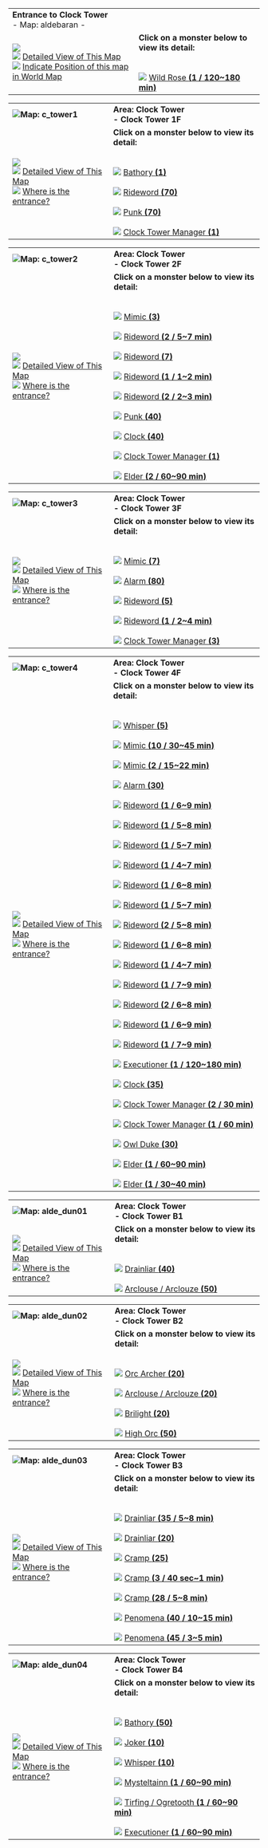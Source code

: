|                                                                                                                                                                                                                                                                                                                                                                                           |                                                                                                                                                                                                                |
| ----------------------------------------------------------------------------------------------------------------------------------------------------------------------------------------------------------------------------------------------------------------------------------------------------------------------------------------------------------------------------------------- | -------------------------------------------------------------------------------------------------------------------------------------------------------------------------------------------------------------- |
| **Entrance to Clock Tower**  <br>- Map: aldebaran -                                                                                                                                                                                                                                                                                                                                       |                                                                                                                                                                                                                |
| ![](https://file5s.ratemyserver.net/maps/aldebaran.gif)  <br>![](https://ratemyserver.net/images/bu2.gif) [Detailed View of This Map](https://ratemyserver.net/index.php?page=npc_shop_warp&map=aldebaran&re_mob=0)  <br>![](https://ratemyserver.net/images/bu2.gif) [Indicate Position of this map in World Map](https://ratemyserver.net/worldmap.php?selected_map=aldebaran&re_mob=0) | **Click on a monster below to view its detail:**  <br>  <br><br>![](https://ratemyserver.net/images/bu2.gif) [Wild Rose **(**1 / 120~180 min**)**](https://ratemyserver.net/index.php?page=mob_db&mob_id=1261) |

  

|   |   |
|---|---|
|![](https://ratemyserver.net/images/circle.gif)**Map: c_tower1**|**Area: Clock Tower  <br>- Clock Tower 1F**|
|![](https://file5s.ratemyserver.net/maps/c_tower1.gif)  <br>![](https://ratemyserver.net/images/bu2.gif) [Detailed View of This Map](https://ratemyserver.net/index.php?page=npc_shop_warp&map=c_tower1&re_mob=0)  <br>![](https://ratemyserver.net/images/bu2.gif) [Where is the entrance?](https://ratemyserver.net/worldmap.php?selected_dung=Clock%20Tower&re_mob=0)|**Click on a monster below to view its detail:**  <br>  <br><br>![](https://ratemyserver.net/images/bu2.gif) [Bathory **(**1**)**](https://ratemyserver.net/index.php?page=mob_db&mob_id=1102)<br><br>![](https://ratemyserver.net/images/bu2.gif) [Rideword **(**70**)**](https://ratemyserver.net/index.php?page=mob_db&mob_id=1195)<br><br>![](https://ratemyserver.net/images/bu2.gif) [Punk **(**70**)**](https://ratemyserver.net/index.php?page=mob_db&mob_id=1199)<br><br>![](https://ratemyserver.net/images/bu2.gif) [Clock Tower Manager **(**1**)**](https://ratemyserver.net/index.php?page=mob_db&mob_id=1270)|

  

|   |   |
|---|---|
|![](https://ratemyserver.net/images/circle.gif)**Map: c_tower2**|**Area: Clock Tower  <br>- Clock Tower 2F**|
|![](https://file5s.ratemyserver.net/maps/c_tower2.gif)  <br>![](https://ratemyserver.net/images/bu2.gif) [Detailed View of This Map](https://ratemyserver.net/index.php?page=npc_shop_warp&map=c_tower2&re_mob=0)  <br>![](https://ratemyserver.net/images/bu2.gif) [Where is the entrance?](https://ratemyserver.net/worldmap.php?selected_dung=Clock%20Tower&re_mob=0)|**Click on a monster below to view its detail:**  <br>  <br><br>![](https://ratemyserver.net/images/bu2.gif) [Mimic **(**3**)**](https://ratemyserver.net/index.php?page=mob_db&mob_id=1191)<br><br>![](https://ratemyserver.net/images/bu2.gif) [Rideword **(**2 / 5~7 min**)**](https://ratemyserver.net/index.php?page=mob_db&mob_id=1195)<br><br>![](https://ratemyserver.net/images/bu2.gif) [Rideword **(**7**)**](https://ratemyserver.net/index.php?page=mob_db&mob_id=1195)<br><br>![](https://ratemyserver.net/images/bu2.gif) [Rideword **(**1 / 1~2 min**)**](https://ratemyserver.net/index.php?page=mob_db&mob_id=1195)<br><br>![](https://ratemyserver.net/images/bu2.gif) [Rideword **(**2 / 2~3 min**)**](https://ratemyserver.net/index.php?page=mob_db&mob_id=1195)<br><br>![](https://ratemyserver.net/images/bu2.gif) [Punk **(**40**)**](https://ratemyserver.net/index.php?page=mob_db&mob_id=1199)<br><br>![](https://ratemyserver.net/images/bu2.gif) [Clock **(**40**)**](https://ratemyserver.net/index.php?page=mob_db&mob_id=1269)<br><br>![](https://ratemyserver.net/images/bu2.gif) [Clock Tower Manager **(**1**)**](https://ratemyserver.net/index.php?page=mob_db&mob_id=1270)<br><br>![](https://ratemyserver.net/images/bu2.gif) [Elder **(**2 / 60~90 min**)**](https://ratemyserver.net/index.php?page=mob_db&mob_id=1377)|

  

|                                                                                                                                                                                                                                                                                                                                                                          |                                                                                                                                                                                                                                                                                                                                                                                                                                                                                                                                                                                                                                                                                                                                                                             |
| ------------------------------------------------------------------------------------------------------------------------------------------------------------------------------------------------------------------------------------------------------------------------------------------------------------------------------------------------------------------------ | --------------------------------------------------------------------------------------------------------------------------------------------------------------------------------------------------------------------------------------------------------------------------------------------------------------------------------------------------------------------------------------------------------------------------------------------------------------------------------------------------------------------------------------------------------------------------------------------------------------------------------------------------------------------------------------------------------------------------------------------------------------------------- |
| ![](https://ratemyserver.net/images/circle.gif)**Map: c_tower3**                                                                                                                                                                                                                                                                                                         | **Area: Clock Tower  <br>- Clock Tower 3F**                                                                                                                                                                                                                                                                                                                                                                                                                                                                                                                                                                                                                                                                                                                                 |
| ![](https://file5s.ratemyserver.net/maps/c_tower3.gif)  <br>![](https://ratemyserver.net/images/bu2.gif) [Detailed View of This Map](https://ratemyserver.net/index.php?page=npc_shop_warp&map=c_tower3&re_mob=0)  <br>![](https://ratemyserver.net/images/bu2.gif) [Where is the entrance?](https://ratemyserver.net/worldmap.php?selected_dung=Clock%20Tower&re_mob=0) | **Click on a monster below to view its detail:**  <br>  <br><br>![](https://ratemyserver.net/images/bu2.gif) [Mimic **(**7**)**](https://ratemyserver.net/index.php?page=mob_db&mob_id=1191)<br><br>![](https://ratemyserver.net/images/bu2.gif) [Alarm **(**80**)**](https://ratemyserver.net/index.php?page=mob_db&mob_id=1193)<br><br>![](https://ratemyserver.net/images/bu2.gif) [Rideword **(**5**)**](https://ratemyserver.net/index.php?page=mob_db&mob_id=1195)<br><br>![](https://ratemyserver.net/images/bu2.gif) [Rideword **(**1 / 2~4 min**)**](https://ratemyserver.net/index.php?page=mob_db&mob_id=1195)<br><br>![](https://ratemyserver.net/images/bu2.gif) [Clock Tower Manager **(**3**)**](https://ratemyserver.net/index.php?page=mob_db&mob_id=1270) |

  

|   |   |
|---|---|
|![](https://ratemyserver.net/images/circle.gif)**Map: c_tower4**|**Area: Clock Tower  <br>- Clock Tower 4F**|
|![](https://file5s.ratemyserver.net/maps/c_tower4.gif)  <br>![](https://ratemyserver.net/images/bu2.gif) [Detailed View of This Map](https://ratemyserver.net/index.php?page=npc_shop_warp&map=c_tower4&re_mob=0)  <br>![](https://ratemyserver.net/images/bu2.gif) [Where is the entrance?](https://ratemyserver.net/worldmap.php?selected_dung=Clock%20Tower&re_mob=0)|**Click on a monster below to view its detail:**  <br>  <br><br>![](https://ratemyserver.net/images/bu2.gif) [Whisper **(**5**)**](https://ratemyserver.net/index.php?page=mob_db&mob_id=1179)<br><br>![](https://ratemyserver.net/images/bu2.gif) [Mimic **(**10 / 30~45 min**)**](https://ratemyserver.net/index.php?page=mob_db&mob_id=1191)<br><br>![](https://ratemyserver.net/images/bu2.gif) [Mimic **(**2 / 15~22 min**)**](https://ratemyserver.net/index.php?page=mob_db&mob_id=1191)<br><br>![](https://ratemyserver.net/images/bu2.gif) [Alarm **(**30**)**](https://ratemyserver.net/index.php?page=mob_db&mob_id=1193)<br><br>![](https://ratemyserver.net/images/bu2.gif) [Rideword **(**1 / 6~9 min**)**](https://ratemyserver.net/index.php?page=mob_db&mob_id=1195)<br><br>![](https://ratemyserver.net/images/bu2.gif) [Rideword **(**1 / 5~8 min**)**](https://ratemyserver.net/index.php?page=mob_db&mob_id=1195)<br><br>![](https://ratemyserver.net/images/bu2.gif) [Rideword **(**1 / 5~7 min**)**](https://ratemyserver.net/index.php?page=mob_db&mob_id=1195)<br><br>![](https://ratemyserver.net/images/bu2.gif) [Rideword **(**1 / 4~7 min**)**](https://ratemyserver.net/index.php?page=mob_db&mob_id=1195)<br><br>![](https://ratemyserver.net/images/bu2.gif) [Rideword **(**1 / 6~8 min**)**](https://ratemyserver.net/index.php?page=mob_db&mob_id=1195)<br><br>![](https://ratemyserver.net/images/bu2.gif) [Rideword **(**1 / 5~7 min**)**](https://ratemyserver.net/index.php?page=mob_db&mob_id=1195)<br><br>![](https://ratemyserver.net/images/bu2.gif) [Rideword **(**2 / 5~8 min**)**](https://ratemyserver.net/index.php?page=mob_db&mob_id=1195)<br><br>![](https://ratemyserver.net/images/bu2.gif) [Rideword **(**1 / 6~8 min**)**](https://ratemyserver.net/index.php?page=mob_db&mob_id=1195)<br><br>![](https://ratemyserver.net/images/bu2.gif) [Rideword **(**1 / 4~7 min**)**](https://ratemyserver.net/index.php?page=mob_db&mob_id=1195)<br><br>![](https://ratemyserver.net/images/bu2.gif) [Rideword **(**1 / 7~9 min**)**](https://ratemyserver.net/index.php?page=mob_db&mob_id=1195)<br><br>![](https://ratemyserver.net/images/bu2.gif) [Rideword **(**2 / 6~8 min**)**](https://ratemyserver.net/index.php?page=mob_db&mob_id=1195)<br><br>![](https://ratemyserver.net/images/bu2.gif) [Rideword **(**1 / 6~9 min**)**](https://ratemyserver.net/index.php?page=mob_db&mob_id=1195)<br><br>![](https://ratemyserver.net/images/bu2.gif) [Rideword **(**1 / 7~9 min**)**](https://ratemyserver.net/index.php?page=mob_db&mob_id=1195)<br><br>![](https://ratemyserver.net/images/bu2.gif) [Executioner **(**1 / 120~180 min**)**](https://ratemyserver.net/index.php?page=mob_db&mob_id=1205)<br><br>![](https://ratemyserver.net/images/bu2.gif) [Clock **(**35**)**](https://ratemyserver.net/index.php?page=mob_db&mob_id=1269)<br><br>![](https://ratemyserver.net/images/bu2.gif) [Clock Tower Manager **(**2 / 30 min**)**](https://ratemyserver.net/index.php?page=mob_db&mob_id=1270)<br><br>![](https://ratemyserver.net/images/bu2.gif) [Clock Tower Manager **(**1 / 60 min**)**](https://ratemyserver.net/index.php?page=mob_db&mob_id=1270)<br><br>![](https://ratemyserver.net/images/bu2.gif) [Owl Duke **(**30**)**](https://ratemyserver.net/index.php?page=mob_db&mob_id=1320)<br><br>![](https://ratemyserver.net/images/bu2.gif) [Elder **(**1 / 60~90 min**)**](https://ratemyserver.net/index.php?page=mob_db&mob_id=1377)<br><br>![](https://ratemyserver.net/images/bu2.gif) [Elder **(**1 / 30~40 min**)**](https://ratemyserver.net/index.php?page=mob_db&mob_id=1377)|

  

|                                                                                                                                                                                                                                                                                                                                                                              |                                                                                                                                                                                                                                                                                                                                                      |
| ---------------------------------------------------------------------------------------------------------------------------------------------------------------------------------------------------------------------------------------------------------------------------------------------------------------------------------------------------------------------------- | ---------------------------------------------------------------------------------------------------------------------------------------------------------------------------------------------------------------------------------------------------------------------------------------------------------------------------------------------------- |
| ![](https://ratemyserver.net/images/circle.gif)**Map: alde_dun01**                                                                                                                                                                                                                                                                                                           | **Area: Clock Tower  <br>- Clock Tower B1**                                                                                                                                                                                                                                                                                                          |
| ![](https://file5s.ratemyserver.net/maps/alde_dun01.gif)  <br>![](https://ratemyserver.net/images/bu2.gif) [Detailed View of This Map](https://ratemyserver.net/index.php?page=npc_shop_warp&map=alde_dun01&re_mob=0)  <br>![](https://ratemyserver.net/images/bu2.gif) [Where is the entrance?](https://ratemyserver.net/worldmap.php?selected_dung=Clock%20Tower&re_mob=0) | **Click on a monster below to view its detail:**  <br>  <br><br>![](https://ratemyserver.net/images/bu2.gif) [Drainliar **(**40**)**](https://ratemyserver.net/index.php?page=mob_db&mob_id=1111)<br><br>![](https://ratemyserver.net/images/bu2.gif) [Arclouse / Arclouze **(**50**)**](https://ratemyserver.net/index.php?page=mob_db&mob_id=1194) |

  

|   |   |
|---|---|
|![](https://ratemyserver.net/images/circle.gif)**Map: alde_dun02**|**Area: Clock Tower  <br>- Clock Tower B2**|
|![](https://file5s.ratemyserver.net/maps/alde_dun02.gif)  <br>![](https://ratemyserver.net/images/bu2.gif) [Detailed View of This Map](https://ratemyserver.net/index.php?page=npc_shop_warp&map=alde_dun02&re_mob=0)  <br>![](https://ratemyserver.net/images/bu2.gif) [Where is the entrance?](https://ratemyserver.net/worldmap.php?selected_dung=Clock%20Tower&re_mob=0)|**Click on a monster below to view its detail:**  <br>  <br><br>![](https://ratemyserver.net/images/bu2.gif) [Orc Archer **(**20**)**](https://ratemyserver.net/index.php?page=mob_db&mob_id=1189)<br><br>![](https://ratemyserver.net/images/bu2.gif) [Arclouse / Arclouze **(**20**)**](https://ratemyserver.net/index.php?page=mob_db&mob_id=1194)<br><br>![](https://ratemyserver.net/images/bu2.gif) [Brilight **(**20**)**](https://ratemyserver.net/index.php?page=mob_db&mob_id=1211)<br><br>![](https://ratemyserver.net/images/bu2.gif) [High Orc **(**50**)**](https://ratemyserver.net/index.php?page=mob_db&mob_id=1213)|

  

|   |   |
|---|---|
|![](https://ratemyserver.net/images/circle.gif)**Map: alde_dun03**|**Area: Clock Tower  <br>- Clock Tower B3**|
|![](https://file5s.ratemyserver.net/maps/alde_dun03.gif)  <br>![](https://ratemyserver.net/images/bu2.gif) [Detailed View of This Map](https://ratemyserver.net/index.php?page=npc_shop_warp&map=alde_dun03&re_mob=0)  <br>![](https://ratemyserver.net/images/bu2.gif) [Where is the entrance?](https://ratemyserver.net/worldmap.php?selected_dung=Clock%20Tower&re_mob=0)|**Click on a monster below to view its detail:**  <br>  <br><br>![](https://ratemyserver.net/images/bu2.gif) [Drainliar **(**35 / 5~8 min**)**](https://ratemyserver.net/index.php?page=mob_db&mob_id=1111)<br><br>![](https://ratemyserver.net/images/bu2.gif) [Drainliar **(**20**)**](https://ratemyserver.net/index.php?page=mob_db&mob_id=1111)<br><br>![](https://ratemyserver.net/images/bu2.gif) [Cramp **(**25**)**](https://ratemyserver.net/index.php?page=mob_db&mob_id=1209)<br><br>![](https://ratemyserver.net/images/bu2.gif) [Cramp **(**3 / 40 sec~1 min**)**](https://ratemyserver.net/index.php?page=mob_db&mob_id=1209)<br><br>![](https://ratemyserver.net/images/bu2.gif) [Cramp **(**28 / 5~8 min**)**](https://ratemyserver.net/index.php?page=mob_db&mob_id=1209)<br><br>![](https://ratemyserver.net/images/bu2.gif) [Penomena **(**40 / 10~15 min**)**](https://ratemyserver.net/index.php?page=mob_db&mob_id=1216)<br><br>![](https://ratemyserver.net/images/bu2.gif) [Penomena **(**45 / 3~5 min**)**](https://ratemyserver.net/index.php?page=mob_db&mob_id=1216)|

  

|   |   |
|---|---|
|![](https://ratemyserver.net/images/circle.gif)**Map: alde_dun04**|**Area: Clock Tower  <br>- Clock Tower B4**|
|![](https://file5s.ratemyserver.net/maps/alde_dun04.gif)  <br>![](https://ratemyserver.net/images/bu2.gif) [Detailed View of This Map](https://ratemyserver.net/index.php?page=npc_shop_warp&map=alde_dun04&re_mob=0)  <br>![](https://ratemyserver.net/images/bu2.gif) [Where is the entrance?](https://ratemyserver.net/worldmap.php?selected_dung=Clock%20Tower&re_mob=0)|**Click on a monster below to view its detail:**  <br>  <br><br>![](https://ratemyserver.net/images/bu2.gif) [Bathory **(**50**)**](https://ratemyserver.net/index.php?page=mob_db&mob_id=1102)<br><br>![](https://ratemyserver.net/images/bu2.gif) [Joker **(**10**)**](https://ratemyserver.net/index.php?page=mob_db&mob_id=1131)<br><br>![](https://ratemyserver.net/images/bu2.gif) [Whisper **(**10**)**](https://ratemyserver.net/index.php?page=mob_db&mob_id=1179)<br><br>![](https://ratemyserver.net/images/bu2.gif) [Mysteltainn **(**1 / 60~90 min**)**](https://ratemyserver.net/index.php?page=mob_db&mob_id=1203)<br><br>![](https://ratemyserver.net/images/bu2.gif) [Tirfing / Ogretooth **(**1 / 60~90 min**)**](https://ratemyserver.net/index.php?page=mob_db&mob_id=1204)<br><br>![](https://ratemyserver.net/images/bu2.gif) [Executioner **(**1 / 60~90 min**)**](https://ratemyserver.net/index.php?page=mob_db&mob_id=1205)|